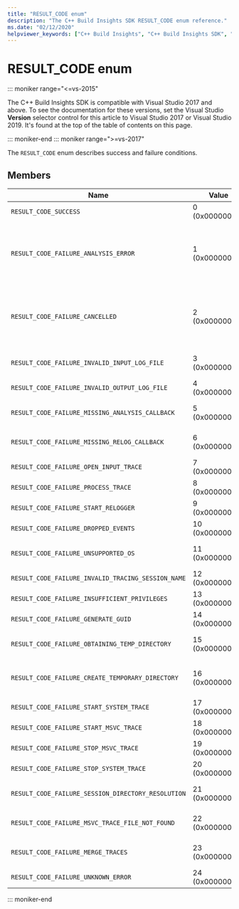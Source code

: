 ```yaml
---
title: "RESULT_CODE enum"
description: "The C++ Build Insights SDK RESULT_CODE enum reference."
ms.date: "02/12/2020"
helpviewer_keywords: ["C++ Build Insights", "C++ Build Insights SDK", "RESULT_CODE", "throughput analysis", "build time analysis", "vcperf.exe"]
---
```

# RESULT_CODE enum

::: moniker range="<=vs-2015"

The C++ Build Insights SDK is compatible with Visual Studio 2017 and above. To see the documentation for these versions, set the Visual Studio **Version** selector control for this article to Visual Studio 2017 or Visual Studio 2019. It's found at the top of the table of contents on this page.

::: moniker-end
::: moniker range=">=vs-2017"

The `RESULT_CODE` enum describes success and failure conditions.

## Members

| Name | Value | Description |
|--|--|--|
| `RESULT_CODE_SUCCESS` | 0 (0x00000000) | The operation was successful. |
| `RESULT_CODE_FAILURE_ANALYSIS_ERROR` | 1 (0x00000001) | One of your callback functions in [ANALYSIS_DESCRIPTOR](analysis-descriptor-struct.md) or [RELOG_DESCRIPTOR](relog-descriptor-struct.md) returned the `CALLBACK_CODE_ANALYSIS_FAILURE` value. This value is a member of the [CALLBACK_CODE](callback-code-enum.md) enum. |
| `RESULT_CODE_FAILURE_CANCELLED` | 2 (0x00000002) | One of your callback functions in [ANALYSIS_DESCRIPTOR](analysis-descriptor-struct.md) or [RELOG_DESCRIPTOR](relog-descriptor-struct.md) returned the `CALLBACK_CODE_ANALYSIS_CANCEL` value. This value is a member of the [CALLBACK_CODE](callback-code-enum.md) enum. |
| `RESULT_CODE_FAILURE_INVALID_INPUT_LOG_FILE` | 3 (0x00000003) | The input Event Tracing for Windows (ETW) trace specified is invalid. |
| `RESULT_CODE_FAILURE_INVALID_OUTPUT_LOG_FILE` | 4 (0x00000004) | The output ETW trace specified is invalid. |
| `RESULT_CODE_FAILURE_MISSING_ANALYSIS_CALLBACK` | 5 (0x00000005) | The [ANALYSIS_CALLBACKS](analysis-callbacks-struct.md) structure was not initialized correctly. |
| `RESULT_CODE_FAILURE_MISSING_RELOG_CALLBACK` | 6 (0x00000006) | The [RELOG_CALLBACKS](relog-callbacks-struct.md) structure was not initialized correctly. |
| `RESULT_CODE_FAILURE_OPEN_INPUT_TRACE` | 7 (0x00000007) | Failed to open the input ETW trace. |
| `RESULT_CODE_FAILURE_PROCESS_TRACE` | 8 (0x00000008) | An error occurred while processing the input ETW trace. |
| `RESULT_CODE_FAILURE_START_RELOGGER` | 9 (0x00000009) | An error occurred when trying to start the relogging session. |
| `RESULT_CODE_FAILURE_DROPPED_EVENTS` | 10 (0x0000000A) | The input ETW trace is missing important events. |
| `RESULT_CODE_FAILURE_UNSUPPORTED_OS` | 11 (0x0000000B) | You are using C++ Build Insights on an unsupported version of Windows. |
| `RESULT_CODE_FAILURE_INVALID_TRACING_SESSION_NAME` | 12 (0x0000000C) | The provided session name is invalid. |
| `RESULT_CODE_FAILURE_INSUFFICIENT_PRIVILEGES` | 13 (0x0000000D) | This operation requires administrator privileges. |
| `RESULT_CODE_FAILURE_GENERATE_GUID` | 14 (0x0000000E) | An error occurred while generating a GUID. |
| `RESULT_CODE_FAILURE_OBTAINING_TEMP_DIRECTORY` | 15 (0x0000000F) | An error occurred while trying to determine the temporary directory path. |
| `RESULT_CODE_FAILURE_CREATE_TEMPORARY_DIRECTORY` | 16 (0x00000010) | An error occurred while trying to create a temporary directory for the tracing session being started. |
| `RESULT_CODE_FAILURE_START_SYSTEM_TRACE` | 17 (0x00000011) | An error occurred when trying to start the system trace. |
| `RESULT_CODE_FAILURE_START_MSVC_TRACE` | 18 (0x00000012) | An error occurred when trying to start the MSVC trace. |
| `RESULT_CODE_FAILURE_STOP_MSVC_TRACE` | 19 (0x00000013) | An error occurred when trying to stop the MSVC trace. |
| `RESULT_CODE_FAILURE_STOP_SYSTEM_TRACE` | 20 (0x00000014) | An error occurred when trying to start the system trace. |
| `RESULT_CODE_FAILURE_SESSION_DIRECTORY_RESOLUTION` | 21 (0x00000015) | A trace was stopped but the tracing session's temporary directory cannot be found. |
| `RESULT_CODE_FAILURE_MSVC_TRACE_FILE_NOT_FOUND` | 22 (0x00000016) | The trace file for the MSVC trace being stopped cannot be found. |
| `RESULT_CODE_FAILURE_MERGE_TRACES` | 23 (0x00000017) | An error occurred when merging traces using Kernel Trace Control. |
| `RESULT_CODE_FAILURE_UNKNOWN_ERROR` | 24 (0x00000018) | An unknown error occurred. |

::: moniker-end

